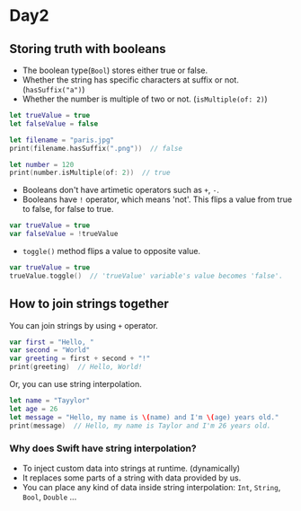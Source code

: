 # Day2

## Storing truth with booleans

- The boolean type(`Bool`) stores either true or false.
- Whether the string has specific characters at suffix or not. (`hasSuffix("a")`)
- Whether the number is multiple of two or not. (`isMultiple(of: 2)`)

```swift
let trueValue = true
let falseValue = false

let filename = "paris.jpg"
print(filename.hasSuffix(".png"))  // false

let number = 120
print(number.isMultiple(of: 2))  // true
```

- Booleans don't have artimetic operators such as `+`, `-`.
- Booleans have `!` operator, which means 'not'. This flips a value from true to false, for false to true.

```swift
var trueValue = true
var falseValue = !trueValue
```

- `toggle()` method flips a value to opposite value.

```swift
var trueValue = true
trueValue.toggle()  // 'trueValue' variable's value becomes 'false'.
```

## How to join strings together

You can join strings by using `+` operator.

```swift
var first = "Hello, "
var second = "World"
var greeting = first + second + "!"   
print(greeting)  // Hello, World!
```

Or, you can use string interpolation.

```swift
let name = "Tayylor"
let age = 26
let message = "Hello, my name is \(name) and I'm \(age) years old."
print(message)  // Hello, my name is Taylor and I'm 26 years old.
```

### Why does Swift have string interpolation?

- To inject custom data into strings at runtime. (dynamically)
- It replaces some parts of a string with data provided by us.
- You can place any kind of data inside string interpolation: `Int`, `String`, `Bool`, `Double` ...